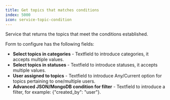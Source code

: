 ```yaml
---
title: Get topics that matches conditions
index: 5000
icon: service-topic-condition
---
```


Service that returns the topics that meet the conditions established.

Form to configure has the following fields:

- **Select topics in categories** - Textfield to introduce categories, it accepts multiple values.
- **Select topics in statuses** - Textfield to introduce statuses, it accepts multiple values.
- **User assigned to topics** - Textfield to introduce Any/Current option for topics pertaining to one/multiple users.
- **Advanced JSON/MongoDB condition for filter** - Textfield to introduce a filter, for example: {"created_by": "user"}.

